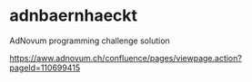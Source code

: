 # adnbaernhaeckt
AdNovum programming challenge solution

https://aww.adnovum.ch/confluence/pages/viewpage.action?pageId=110699415
